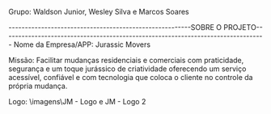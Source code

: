 Grupo: Waldson Junior, Wesley Silva e Marcos Soares

--------------------------------------------------------SOBRE O PROJETO---------------------------------------------------------------------------------
Nome da Empresa/APP: Jurassic Movers

Missão: Facilitar mudanças residenciais e comerciais com praticidade, segurança e um toque jurássico de criatividade oferecendo um serviço acessível, confiável e com tecnologia que coloca o cliente no controle da própria mudança.

Logo: \imagens\JM - Logo e JM - Logo 2
